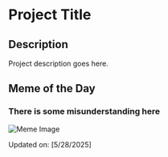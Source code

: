 # Project Title

## Description

Project description goes here.

## Meme of the Day

### There is some misunderstanding here
![Meme Image](https://i.redd.it/avk36xomk43f1.gif)

Updated on: [5/28/2025]